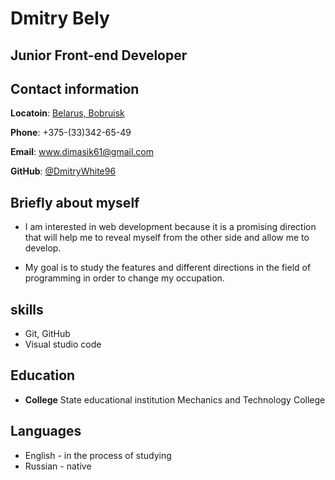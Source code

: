 # Dmitry Bely

## Junior Front-end Developer

## Contact information

**Locatoin**: [Belarus, Bobruisk](https://maps.app.goo.gl/pv3N1ctbY9LXp5KX9)

**Phone**: +375-(33)342-65-49 

**Email**: www.dimasik61@gmail.com

**GitHub**: [@DmitryWhite96](https://github.com/DmitryWhite96)

## Briefly about myself

* I am interested in web development because it is a promising direction that will help me to reveal myself from the other side and allow me to develop.

* My goal is to study the features and different directions in the field of programming in order to change my occupation.

## skills

- Git, GitHub
- Visual studio code

## Education 

- **College** State educational institution Mechanics and Technology College

## Languages

- English - in the process of studying
- Russian - native